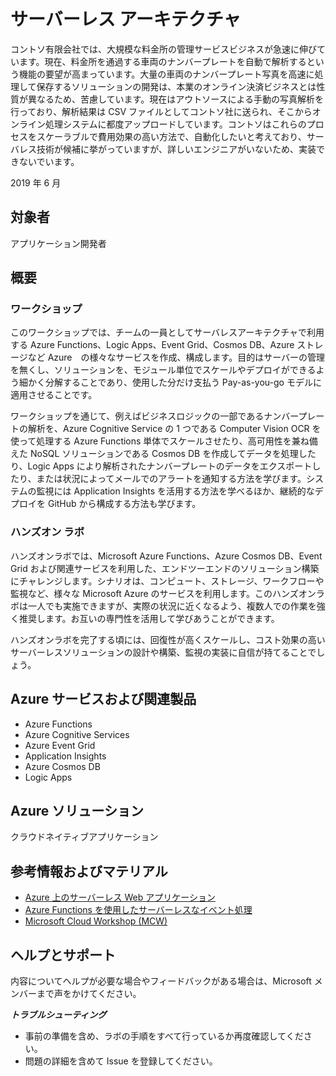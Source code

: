 # サーバーレス アーキテクチャ

コントソ有限会社では、大規模な料金所の管理サービスビジネスが急速に伸びています。現在、料金所を通過する車両のナンバープレートを自動で解析するという機能の要望が高まっています。大量の車両のナンバープレート写真を高速に処理して保存するソリューションの開発は、本業のオンライン決済ビジネスとは性質が異なるため、苦慮しています。現在はアウトソースによる手動の写真解析を行っており、解析結果は CSV ファイルとしてコントソ社に送られ、そこからオンライン処理システムに都度アップロードしています。コントソはこれらのプロセスをスケーラブルで費用効果の高い方法で、自動化したいと考えており、サーバレス技術が候補に挙がっていますが、詳しいエンジニアがいないため、実装できないでいます。

2019 年 6 月

## 対象者

アプリケーション開発者

## 概要

### ワークショップ

このワークショップでは、チームの一員としてサーバレスアーキテクチャで利用する Azure Functions、Logic Apps、Event Grid、Cosmos DB、Azure ストレージなど Azure　の様々なサービスを作成、構成します。目的はサーバーの管理を無くし、ソリューションを、モジュール単位でスケールやデプロイができるよう細かく分解することであり、使用した分だけ支払う Pay-as-you-go モデルに適用させることです。

ワークショップを通じて、例えばビジネスロジックの一部であるナンバープレートの解析を、Azure Cognitive Service の 1 つである Computer Vision OCR を使って処理する Azure Functions 単体でスケールさせたり、高可用性を兼ね備えた NoSQL ソリューションである Cosmos DB を作成してデータを処理したり、Logic Apps により解析されたナンバープレートのデータをエクスポートしたり、または状況によってメールでのアラートを通知する方法を学びます。システムの監視には Application Insights を活用する方法を学べるほか、継続的なデプロイを GitHub から構成する方法も学びます。

### ハンズオン ラボ

ハンズオンラボでは、Microsoft Azure Functions、Azure Cosmos DB、Event Grid および関連サービスを利用した、エンドツーエンドのソリューション構築にチャレンジします。シナリオは、コンピュート、ストレージ、ワークフローや監視など、様々な Microsoft Azure のサービスを利用します。このハンズオンラボは一人でも実施できますが、実際の状況に近くなるよう、複数人での作業を強く推奨します。お互いの専門性を活用して学びあうことができます。

ハンズオンラボを完了する頃には、回復性が高くスケールし、コスト効果の高いサーバーレスソリューションの設計や構築、監視の実装に自信が持てることでしょう。

## Azure サービスおよび関連製品

- Azure Functions
- Azure Cognitive Services
- Azure Event Grid
- Application Insights
- Azure Cosmos DB
- Logic Apps

## Azure ソリューション

クラウドネイティブアプリケーション

## 参考情報およびマテリアル

- [Azure 上のサーバーレス Web アプリケーション](https://docs.microsoft.com/ja-jp/azure/architecture/reference-architectures/serverless/web-app)
- [Azure Functions を使用したサーバーレスなイベント処理](https://docs.microsoft.com/ja-jp/azure/architecture/reference-architectures/serverless/event-processing)
- [Microsoft Cloud Workshop (MCW)](https://github.com/Microsoft/MCW) 

## ヘルプとサポート

内容についてヘルプが必要な場合やフィードバックがある場合は、Microsoft メンバーまで声をかけてください。

***トラブルシューティング***
- 事前の準備を含め、ラボの手順をすべて行っているか再度確認してください。
- 問題の詳細を含めて Issue を登録してください。
